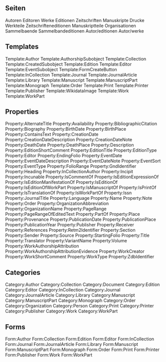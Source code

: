 ## Seiten
Autoren
Editoren
Werke
Editionen
Zeitschriften
Manuskripte
Drucke
Werkteile
Zeitschrifteneditionen
Manuskriptteile
Organisationen
Sammelbaende
Sammelbandeditionen
Autor/editionen
Autor/werke

## Templates
Template:Author
Template:AuthorshipSubobject
Template:Collection
Template:CreatedSubobject
Template:Edition
Template:Editor
Template:EventSubobject
Template:FormCreateButton
Template:InCollection
Template:Journal
Template:JournalArticle
Template:Library
Template:Manuscript
Template:ManuscriptPart
Template:Monograph
Template:Order
Template:Print
Template:Printer
Template:Publisher
Template:WikidataImage
Template:Work
Template:WorkPart
                                                  
## Properties
Property:AlternateTitle
Property:Availability
Property:BibliographicCitation
Property:Biography
Property:BirthDate
Property:BirthPlace
Property:ContainsText
Property:CreationDate
Property:CreationDateDescription
Property:CreationDateNote
Property:DeathDate
Property:DeathPlace
Property:Description
Property:EditionShortComment
Property:EditionTitle
Property:EditionType
Property:Editor
Property:EndingFolio
Property:EventDate
Property:EventDateDescription
Property:EventDateNote
Property:EventSort
Property:EventType
Property:FolioRange
Property:GndIdentifier
Property:Heading
Property:InCollectionAuthor
Property:Incipit
Property:Incunable
Property:IsCommentOf
Property:IsEditionExpressionOf
Property:IsEditionManifestationOf
Property:IsEditionOf
Property:IsEditionOfWorkPart
Property:IsManuscriptOf
Property:IsPrintOf
Property:IsTranslationOf
Property:IsWorkPartOf
Property:Issn
Property:JournalTitle
Property:Language
Property:Name
Property:Note
Property:Order
Property:OrganizationAbbreviation
Property:OrganizationName
Property:PageRange
Property:PageRangeOfEditedText
Property:PartOf
Property:Place
Property:Provenance
Property:PublicationDate
Property:PublicationPlace
Property:PublicationYear
Property:Publisher
Property:Receiver
Property:References
Property:Retm2Identifier
Property:Section
Property:Sender
Property:Source
Property:StartingFolio
Property:Title
Property:Translator
Property:VariantName
Property:Volume
Property:WorkAuthorshipAttribution
Property:WorkAuthorshipAttributionEvidence
Property:WorkCreator
Property:WorkShortComment
Property:WorkType
Property:ZdbIdentifier

## Categories
Category:Author
Category:Collection
Category:Document
Category:Edition
Category:Editor
Category:InCollection
Category:Journal
Category:JournalArticle
Category:Library
Category:Manuscript
Category:ManuscriptPart
Category:Monograph
Category:Order
Category:Organization
Category:Person
Category:Print
Category:Printer
Category:Publisher
Category:Work
Category:WorkPart

## Forms
Form:Author
Form:Collection
Form:Edition
Form:Editor
Form:InCollection
Form:Journal
Form:JournalArticle
Form:Library
Form:Manuscript
Form:ManuscriptPart
Form:Monograph
Form:Order
Form:Print
Form:Printer
Form:Publisher
Form:Work
Form:WorkPart